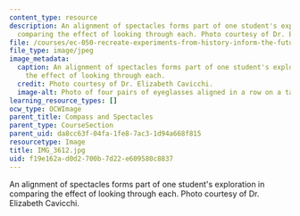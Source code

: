 ```yaml
---
content_type: resource
description: An alignment of spectacles forms part of one student's exploration in
  comparing the effect of looking through each. Photo courtesy of Dr. Elizabeth Cavicchi.
file: /courses/ec-050-recreate-experiments-from-history-inform-the-future-from-the-past-galileo-january-iap-2010/f19e162ad0d2700b7d22e609580c8837_IMG_3612.jpg
file_type: image/jpeg
image_metadata:
  caption: An alignment of spectacles forms part of one student's exploration in comparing
    the effect of looking through each.
  credit: Photo courtesy of Dr. Elizabeth Cavicchi.
  image-alt: Photo of four pairs of eyeglasses aligned in a row on a table.
learning_resource_types: []
ocw_type: OCWImage
parent_title: Compass and Spectacles
parent_type: CourseSection
parent_uid: da8cc63f-04fa-1fe8-7ac3-1d94a668f815
resourcetype: Image
title: IMG_3612.jpg
uid: f19e162a-d0d2-700b-7d22-e609580c8837
---
```

An alignment of spectacles forms part of one student's exploration in comparing the effect of looking through each. Photo courtesy of Dr. Elizabeth Cavicchi.

